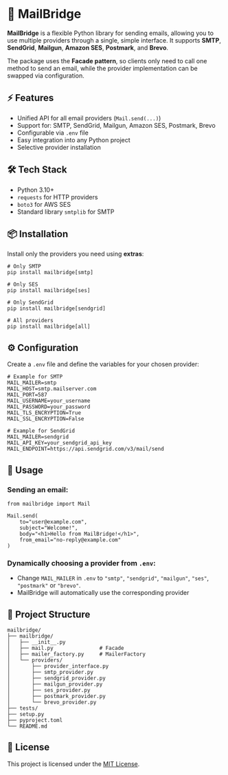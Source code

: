 # 📧 MailBridge

**MailBridge** is a flexible Python library for sending emails, allowing you to use multiple providers through a single, simple interface.
It supports **SMTP**, **SendGrid**, **Mailgun**, **Amazon SES**, **Postmark**, and **Brevo**.

The package uses the **Facade pattern**, so clients only need to call one method to send an email, while the provider implementation can be swapped via configuration.

## ⚡ Features
- Unified API for all email providers (`Mail.send(...)`)
- Support for: SMTP, SendGrid, Mailgun, Amazon SES, Postmark, Brevo
- Configurable via `.env` file
- Easy integration into any Python project
- Selective provider installation

## 🛠️ Tech Stack

- Python 3.10+
- `requests` for HTTP providers
- `boto3` for AWS SES
- Standard library `smtplib` for SMTP

## 📦 Installation

Install only the providers you need using **extras**:
```
# Only SMTP
pip install mailbridge[smtp]

# Only SES
pip install mailbridge[ses]

# Only SendGrid
pip install mailbridge[sendgrid]

# All providers
pip install mailbridge[all]
```

## ⚙️ Configuration

Create a `.env` file and define the variables for your chosen provider:

```
# Example for SMTP
MAIL_MAILER=smtp
MAIL_HOST=smtp.mailserver.com
MAIL_PORT=587
MAIL_USERNAME=your_username
MAIL_PASSWORD=your_password
MAIL_TLS_ENCRYPTION=True
MAIL_SSL_ENCRYPTION=False

# Example for SendGrid
MAIL_MAILER=sendgrid
MAIL_API_KEY=your_sendgrid_api_key
MAIL_ENDPOINT=https://api.sendgrid.com/v3/mail/send
```

## 🚀 Usage
### Sending an email:

```
from mailbridge import Mail

Mail.send(
    to="user@example.com",
    subject="Welcome!",
    body="<h1>Hello from MailBridge!</h1>",
    from_email="no-reply@example.com"
)
```

### Dynamically choosing a provider from `.env`:
- Change `MAIL_MAILER` in `.env` to `"smtp"`, `"sendgrid"`, `"mailgun"`, `"ses"`, `"postmark"` or `"brevo"`.
- MailBridge will automatically use the corresponding provider

## 📂 Project Structure

```
mailbridge/
├── mailbridge/
│   ├── __init__.py
│   ├── mail.py               # Facade
│   ├── mailer_factory.py     # MailerFactory
│   └── providers/
│       ├── provider_interface.py
│       ├── smtp_provider.py
│       ├── sendgrid_provider.py
│       ├── mailgun_provider.py
│       ├── ses_provider.py
│       ├── postmark_provider.py
│       └── brevo_provider.py
├── tests/
├── setup.py
├── pyproject.toml
└── README.md
```

## 📝 License

This project is licensed under the [MIT License](https://opensource.org/license/MIT).